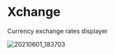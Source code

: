 # Xchange
Currency exchange rates displayer

![20210601_183703](https://user-images.githubusercontent.com/83788636/120351737-cb20a100-c308-11eb-98d8-8f256ded0000.jpg)
